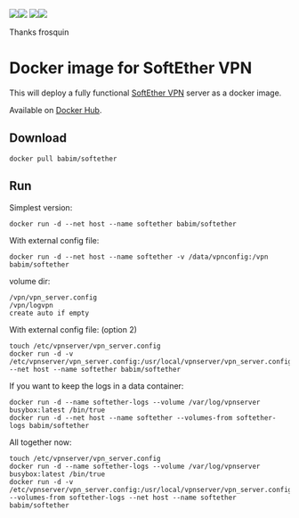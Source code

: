 [![](https://images.microbadger.com/badges/image/babim/softether.svg)](https://microbadger.com/images/babim/softether "Get your own image badge on microbadger.com")[![](https://images.microbadger.com/badges/version/babim/softether.svg)](https://microbadger.com/images/babim/softether "Get your own version badge on microbadger.com")
[![](https://images.microbadger.com/badges/image/babim/softether:single.svg)](https://microbadger.com/images/babim/softether:single "Get your own image badge on microbadger.com")[![](https://images.microbadger.com/badges/version/babim/softether:single.svg)](https://microbadger.com/images/babim/softether:single "Get your own version badge on microbadger.com")

Thanks frosquin

# Docker image for SoftEther VPN

This will deploy a fully functional [SoftEther VPN](https://www.softether.org) server as a docker image.

Available on [Docker Hub](https://registry.hub.docker.com/u/frosquin/softether/).

## Download

    docker pull babim/softether

## Run


Simplest version:

    docker run -d --net host --name softether babim/softether

With external config file:

    docker run -d --net host --name softether -v /data/vpnconfig:/vpn babim/softether

volume dir:
```
/vpn/vpn_server.config
/vpn/logvpn
create auto if empty
```
With external config file: (option 2)

    touch /etc/vpnserver/vpn_server.config
    docker run -d -v /etc/vpnserver/vpn_server.config:/usr/local/vpnserver/vpn_server.config --net host --name softether babim/softether

If you want to keep the logs in a data container:

    docker run -d --name softether-logs --volume /var/log/vpnserver busybox:latest /bin/true
    docker run -d --net host --name softether --volumes-from softether-logs babim/softether

All together now:

    touch /etc/vpnserver/vpn_server.config
    docker run -d --name softether-logs --volume /var/log/vpnserver busybox:latest /bin/true
    docker run -d -v /etc/vpnserver/vpn_server.config:/usr/local/vpnserver/vpn_server.config --volumes-from softether-logs --net host --name softether babim/softether

